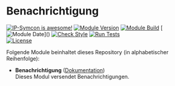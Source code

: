 # Benachrichtigung

[![IP-Symcon is awesome!](https://img.shields.io/badge/IP--Symcon-6.1-blue.svg)](https://www.symcon.de)
[![Module Version](https://img.shields.io/badge/Module_Version-8.0-blue.svg)]()
[![Module Build](https://img.shields.io/badge/Module_Build-3-blue.svg)]()
[![Module Date](https://img.shields.io/badge/Module_Date-20240120_(20.01.2024)-blue.svg)]()  
[![Check Style](https://github.com/ubittner/Benachrichtigung/workflows/Check%20Style/badge.svg)](https://github.com/ubittner/Benachrichtigung/actions)
[![Run Tests](https://github.com/ubittner/Benachrichtigung/workflows/Run%20Tests/badge.svg)](https://github.com/ubittner/Benachrichtigung/actions)  
[![License](https://img.shields.io/badge/License-CC%20BY--NC--SA%204.0-green.svg)](https://creativecommons.org/licenses/by-nc-sa/4.0/)

Folgende Module beinhaltet dieses Repository (in alphabetischer Reihenfolge):

- __Benachrichtigung__ ([Dokumentation](Benachrichtigung))  
  Dieses Modul versendet Benachrichtigungen.